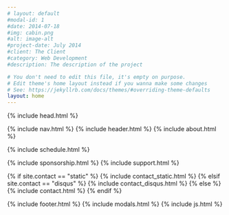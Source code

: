 ```yaml
---
# layout: default
#modal-id: 1
#date: 2014-07-18
#img: cabin.png
#alt: image-alt
#project-date: July 2014
#client: The Client
#category: Web Development
#description: The description of the project

# You don't need to edit this file, it's empty on purpose.
# Edit theme's home layout instead if you wanna make some changes
# See: https://jekyllrb.com/docs/themes/#overriding-theme-defaults
layout: home
---
```



{% include head.html %}
<body id="page-top" class="index">
{% include nav.html %}
{% include header.html %}
{% include about.html %}

{% include schedule.html %}

{% include sponsorship.html %}
{% include support.html %}

{% if site.contact == "static" %}
{% include contact_static.html %}
{% elsif site.contact == "disqus" %}
{% include contact_disqus.html %}
{% else %}
{% include contact.html %}
{% endif %}

{% include footer.html %}
{% include modals.html %}
{% include js.html %}
</body>